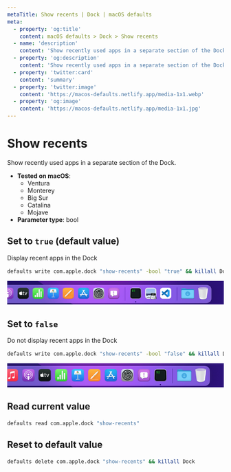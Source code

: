 ```yaml
---
metaTitle: Show recents | Dock | macOS defaults
meta:
  - property: 'og:title'
    content: macOS defaults > Dock > Show recents
  - name: 'description'
    content: 'Show recently used apps in a separate section of the Dock.'
  - property: 'og:description'
    content: 'Show recently used apps in a separate section of the Dock.'
  - property: 'twitter:card'
    content: 'summary'
  - property: 'twitter:image'
    content: 'https://macos-defaults.netlify.app/media-1x1.webp'
  - property: 'og:image'
    content: 'https://macos-defaults.netlify.app/media-1x1.jpg'
---
```


# Show recents

Show recently used apps in a separate section of the Dock.

<!-- break lists -->

- **Tested on macOS**:
  - Ventura
  - Monterey
  - Big Sur
  - Catalina
  - Mojave
- **Parameter type**: bool

## Set to `true` (default value)

Display recent apps in the Dock

```bash
defaults write com.apple.dock "show-recents" -bool "true" && killall Dock
```

<img
  src="../../images/dock/show-recents/true.png"
  alt="Example output with value set to true"
  width="740" height="82" style="height: auto"
/>

## Set to `false`

Do not display recent apps in the Dock

```bash
defaults write com.apple.dock "show-recents" -bool "false" && killall Dock
```

<img
  src="../../images/dock/show-recents/false.png"
  alt="Example output with value set to false"
  width="740" height="82" style="height: auto"
/>

## Read current value

```bash
defaults read com.apple.dock "show-recents"
```

## Reset to default value

```bash
defaults delete com.apple.dock "show-recents" && killall Dock
```
